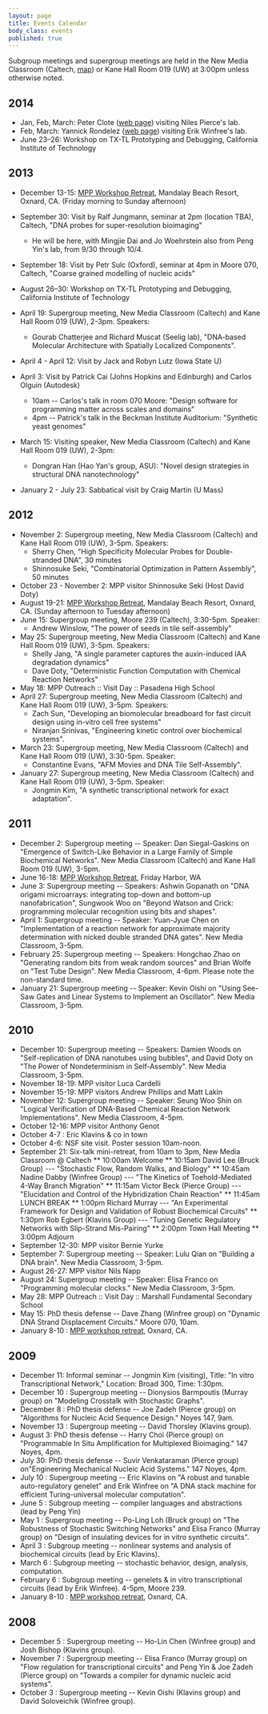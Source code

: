 ```yaml
---
layout: page
title: Events Calendar
body_class: events
published: true
---
```


Subgroup meetings and supergroup meetings are held in the New Media Classroom (Caltech, [map][2]) or Kane Hall Room 019 (UW) at 3:00pm unless otherwise noted.

##  2014

  * Jan, Feb, March: Peter Clote ([web page][3]) visiting Niles Pierce's lab.
  * Feb, March: Yannick Rondelez ([web page][4]) visiting Erik Winfree's lab.
  * June 23–26: Workshop on TX-TL Prototyping and Debugging, California Institute of Technology

##  2013

  * December 13-15: [MPP Workshop Retreat][5], Mandalay Beach Resort, Oxnard, CA. (Friday morning to Sunday afternoon)
  * September 30: Visit by Ralf Jungmann, seminar at 2pm (location TBA), Caltech, "DNA probes for super-resolution bioimaging"
    * He will be here, with Mingjie Dai and Jo Woehrstein also from Peng Yin's lab, from 9/30 through 10/4.
  * September 18: Visit by Petr Sulc (Oxford), seminar at 4pm in Moore 070, Caltech, "Coarse grained modelling of nucleic acids"

  * August 26–30: Workshop on TX-TL Prototyping and Debugging, California Institute of Technology
  * April 19: Supergroup meeting, New Media Classroom (Caltech) and Kane Hall Room 019 (UW), 2-3pm. Speakers:
    * Gourab Chatterjee and Richard Muscat (Seelig lab), "DNA-based Molecular Architecture with Spatially Localized Components".
  * April 4 - April 12: Visit by Jack and Robyn Lutz (Iowa State U)
  * April 3: Visit by Patrick Cai (Johns Hopkins and Edinburgh) and Carlos Olguin (Autodesk)
    * 10am -- Carlos's talk in room 070 Moore: "Design software for programming matter across scales and domains"
    * 4pm -- Patrick's talk in the Beckman Institute Auditorium: "Synthetic yeast genomes"
  * March 15: Visiting speaker, New Media Classroom (Caltech) and Kane Hall Room 019 (UW), 2-3pm:
    * Dongran Han (Hao Yan's group, ASU): "Novel design strategies in structural DNA nanotechnology"
  * January 2 - July 23: Sabbatical visit by Craig Martin (U Mass)

##  2012

  * November 2: Supergroup meeting, New Media Classroom (Caltech) and Kane Hall Room 019 (UW), 3-5pm. Speakers:
    * Sherry Chen, "High Specificity Molecular Probes for Double-stranded DNA", 30 minutes
    * Shinnosuke Seki, "Combinatorial Optimization in Pattern Assembly", 50 minutes
  * October 23 - November 2: MPP visitor Shinnosuke Seki (Host David Doty)
  * August 19-21: [MPP Workshop Retreat][6], Mandalay Beach Resort, Oxnard, CA. (Sunday afternoon to Tuesday afternoon)
  * June 15: Supergroup meeting, Moore 239 (Caltech), 3:30-5pm. Speaker:
    * Andrew Winslow, "The power of seeds in tile self-assembly"
  * May 25: Supergroup meeting, New Media Classroom (Caltech) and Kane Hall Room 019 (UW), 3-5pm. Speakers:
    * Shelly Jang, "A single parameter captures the auxin-induced IAA degradation dynamics"
    * Dave Doty, "Deterministic Function Computation with Chemical Reaction Networks"
  * May 18: MPP Outreach&nbsp;:: Visit Day&nbsp;:: Pasadena High School
  * April 27: Supergroup meeting, New Media Classroom (Caltech) and Kane Hall Room 019 (UW), 3-5pm. Speakers:
    * Zach Sun, "Developing an biomolecular breadboard for fast circuit design using in-vitro cell free systems"
    * Niranjan Srinivas, "Engineering kinetic control over biochemical systems".
  * March 23: Supergroup meeting, New Media Classroom (Caltech) and Kane Hall Room 019 (UW), 3:30-5pm. Speaker:
    * Constantine Evans, "AFM Movies and DNA Tile Self-Assembly".
  * January 27: Supergroup meeting, New Media Classroom (Caltech) and Kane Hall Room 019 (UW), 3-5pm. Speaker:
    * Jongmin Kim, "A synthetic transcriptional network for exact adaptation".

##  2011

  * December 2: Supergroup meeting -- Speaker: Dan Siegal-Gaskins on "Emergence of Switch-Like Behavior in a Large Family of Simple Biochemical Networks". New Media Classroom (Caltech) and Kane Hall Room 019 (UW), 3-5pm.
  * June 16-18: [MPP Workshop Retreat][7], Friday Harbor, WA
  * June 3: Supergroup meeting -- Speakers: Ashwin Gopanath on "DNA origami microarrays: integrating top-down and bottom-up nanofabrication", Sungwook Woo on "Beyond Watson and Crick: programming molecular recognition using bits and shapes".
  * April 1: Supergroup meeting -- Speaker: Yuan-Jyue Chen on "Implementation of a reaction network for approximate majority determination with nicked double stranded DNA gates". New Media Classroom, 3-5pm.
  * February 25: Supergroup meeting -- Speakers: Hongchao Zhao on "Generating random bits from weak random sources" and Brian Wolfe on "Test Tube Design". New Media Classroom, 4-6pm. Please note the non-standard time.
  * January 21: Supergroup meeting -- Speaker: Kevin Oishi on "Using See-Saw Gates and Linear Systems to Implement an Oscillator". New Media Classroom, 3-5pm.

##  2010

  * December 10: Supergroup meeting -- Speakers: Damien Woods on "Self-replication of DNA nanotubes using bubbles", and David Doty on "The Power of Nondeterminism in Self-Assembly". New Media Classroom, 3-5pm.
  * November 18-19: MPP visitor Luca Cardelli
  * November 15-19: MPP visitors Andrew Phillips and Matt Lakin
  * November 12: Supergroup meeting -- Speaker: Seung Woo Shin on "Logical Verification of DNA-Based Chemical Reaction Network Implementations". New Media Classroom, 4-5pm.
  * October 12-16: MPP visitor Anthony Genot
  * October 4-7&nbsp;: Eric Klavins &amp; co in town
  * October 4-6: NSF site visit. Poster session 10am-noon.
  * September 21: Six-talk mini-retreat, from 10am to 3pm, New Media Classroom @ Caltech
  ** 10:00am Welcome
  ** 10:15am David Lee (Bruck Group) --- "Stochastic Flow, Random Walks, and Biology"
  ** 10:45am Nadine Dabby (Winfree Group) ---  "The Kinetics of Toehold-Mediated 4-Way Branch Migration"
  ** 11:15am Victor Beck (Pierce Group) --- "Elucidation and Control of the Hybridization Chain Reaction"
  ** 11:45am LUNCH BREAK
  ** 1:00pm Richard Murray --- "An Experimental Framework for Design and Validation of Robust Biochemical Circuits"
  ** 1:30pm Rob Egbert (Klavins Group) --- "Tuning Genetic Regulatory Networks with Slip-Strand Mis-Pairing"
  ** 2:00pm Town Hall Meeting
  ** 3:00pm Adjourn
  * September 12-30: MPP visitor Bernie Yurke
  * September 7: Supergroup meeting -- Speaker: Lulu Qian on "Building a DNA brain". New Media Classroom, 3-5pm.
  * August 26-27: MPP visitor Nils Napp
  * August 24: Supergroup meeting -- Speaker: Elisa Franco on "Programming molecular clocks." New Media Classroom, 3-5pm.
  * May 28: MPP Outreach&nbsp;:: Visit Day&nbsp;:: Marshall Fundamental Secondary School
  * May 15: PhD thesis defense -- Dave Zhang (Winfree group) on "Dynamic DNA Strand Displacement Circuits." Moore 070, 10am.
  * January 8-10&nbsp;: [MPP workshop retreat][8], Oxnard, CA.

##  2009

  * December 11: Informal seminar -- Jongmin Kim (visiting), Title: "In vitro Transcriptional Network," Location: Broad 300, Time: 1:30pm.
  * December 10&nbsp;: Supergroup meeting -- Dionysios Barmpoutis (Murray group) on "Modeling Crosstalk with Stochastic Graphs".
  * December 8&nbsp;: PhD thesis defense -- Joe Zadeh (Pierce group) on "Algorithms for Nucleic Acid Sequence Design." Noyes 147, 9am.
  * November 13&nbsp;: Supergroup meeting -- David Thorsley (Klavins group).
  * August 3: PhD thesis defense -- Harry Choi (Pierce group) on "Programmable In Situ Amplification for Multiplexed Bioimaging." 147 Noyes, 4pm.
  * July 30: PhD thesis defense -- Suvir Venkataraman (Pierce group) on"Engineering Mechanical Nucleic Acid Systems." 147 Noyes, 4pm.
  * July 10&nbsp;: Supergroup meeting -- Eric Klavins on "A robust and tunable auto-regulatory genelet" and Erik Winfree on "A DNA stack machine for efficient Turing-universal molecular computation".
  * June 5&nbsp;: Subgroup meeting -- compiler languages and abstractions (lead by Peng Yin)
  * May 1&nbsp;: Supergroup meeting -- Po-Ling Loh (Bruck group) on "The Robustness of Stochastic Switching Networks" and Elisa Franco (Murray group) on "Design of insulating devices for in vitro synthetic circuits".
  * April 3&nbsp;: Subgroup meeting -- nonlinear systems and analysis of biochemical circuits (lead by Eric Klavins).
  * March 6&nbsp;: Subgroup meeting -- stochastic behavior, design, analysis, computation.
  * February 6&nbsp;: Subgroup meeting -- genelets &amp; in vitro transcriptional circuits (lead by Erik Winfree). 4-5pm, Moore 239.
  * January 8-10&nbsp;: [MPP workshop retreat][9], Oxnard, CA.

##  2008

  * December 5&nbsp;: Supergroup meeting -- Ho-Lin Chen (Winfree group) and Josh Bishop (Klavins group).
  * November 7&nbsp;: Supergroup meeting -- Elisa Franco (Murray group) on "Flow regulation for transcriptional circuits" and Peng Yin &amp; Joe Zadeh (Pierce group) on "Towards a compiler for dynamic nucleic acid systems".
  * October 3&nbsp;: Supergroup meeting -- Kevin Oishi (Klavins group) and David Soloveichik (Winfree group).

   [1]: http://molecular-programming.org/MPPWiki/index.php/Main_Page (Main Page)
   [2]: http://addis.caltech.edu/teaching/EST199_F09/New%20Media%20Classroom%20Map.pdf
   [3]: http://bioinformatics.bc.edu/~clote/
   [4]: http://limmshp.iis.u-tokyo.ac.jp/member/researchers/yannick_rondelez_dr
   [5]: http://molecular-programming.org/MPPWiki/index.php/2013_MPP_Workshop_Retreat (2013 MPP Workshop Retreat)
   [6]: http://molecular-programming.org/MPPWiki/index.php/2012_MPP_Workshop_Retreat (2012 MPP Workshop Retreat)
   [7]: http://molecular-programming.org/MPPWiki/index.php/2011_MPP_Workshop_Retreat (2011 MPP Workshop Retreat)
   [8]: http://archive.molecular-programming.org/2010MPPWorkshopSchedule.pdf
   [9]: http://archive.molecular-programming.org/2009MPPWorkshopSchedule.pdf

